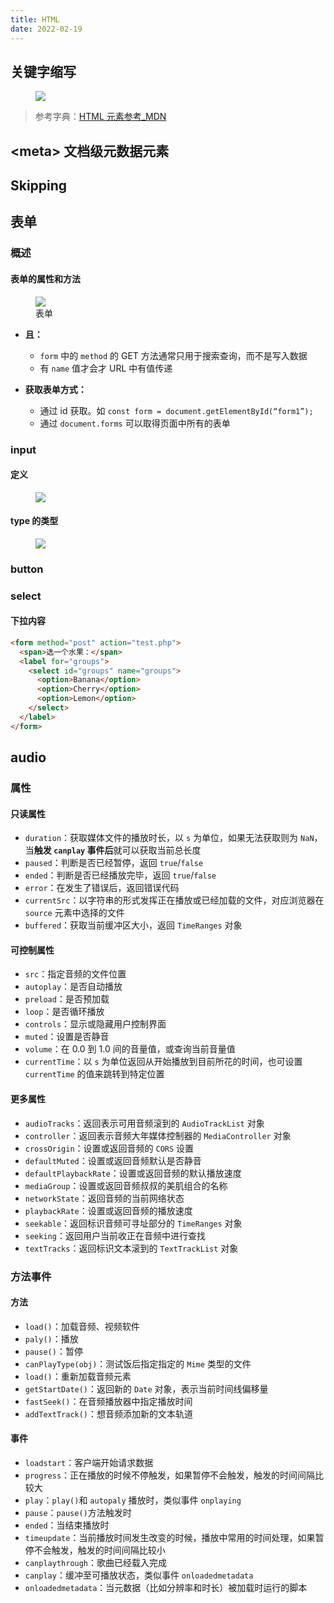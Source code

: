 ```yaml
---
title: HTML
date: 2022-02-19
---
```


## 关键字缩写

<figure><img   src="/img/web/html_label.png"/></figure>

> 参考字典：[HTML 元素参考\_MDN ](https://developer.mozilla.org/zh-CN/docs/Web/HTML/Element)

## \<meta\> 文档级元数据元素

## Skipping

## 表单

### 概述

#### 表单的属性和方法

<figure><img src="/img/web/html_form.png"/><figcaption>
  表单
</figcaption></figure>

- **且：**

  - `form` 中的 `method` 的 GET 方法通常只用于搜索查询，而不是写入数据
  - 有 `name` 值才会才 URL 中有值传递

- **获取表单方式：**

  - 通过 id 获取。如 `const form = document.getElementById(“form1”);`
  - 通过 `document.forms` 可以取得页面中所有的表单

### input

#### 定义

<figure><img src="/img/web/html_input.png"/></figure>

#### type 的类型

<figure><img src="/img/web/html_input_type.png"/></figure>

### button

### select

#### 下拉内容

```html
<form method="post" action="test.php">
  <span>选一个水果：</span>
  <label for="groups">
    <select id="groups" name="groups">
      <option>Banana</option>
      <option>Cherry</option>
      <option>Lemon</option>
    </select>
  </label>
</form>
```

## audio

### 属性

#### 只读属性

- `duration`：获取媒体文件的播放时长，以 `s` 为单位，如果无法获取则为 `NaN`，当**触发 `canplay` 事件后**就可以获取当前总长度
- `paused`：判断是否已经暂停，返回 `true`/`false`
- `ended`：判断是否已经播放完毕，返回 `true`/`false`
- `error`：在发生了错误后，返回错误代码
- `currentSrc`：以字符串的形式发挥正在播放或已经加载的文件，对应浏览器在 `source` 元素中选择的文件
- `buffered`：获取当前缓冲区大小，返回 `TimeRanges` 对象

#### 可控制属性

- `src`：指定音频的文件位置
- `autoplay`：是否自动播放
- `preload`：是否预加载
- `loop`：是否循环播放
- `controls`：显示或隐藏用户控制界面
- `muted`：设置是否静音
- `volume`：在 0.0 到 1.0 间的音量值，或查询当前音量值
- `currentTime`：以 `s` 为单位返回从开始播放到目前所花的时间，也可设置 `currentTime` 的值来跳转到特定位置

#### 更多属性

- `audioTracks`：返回表示可用音频滚到的 `AudioTrackList` 对象
- `controller`：返回表示音频大年媒体控制器的 `MediaController` 对象
- `crossOrigin`：设置或返回音频的 `CORS` 设置
- `defaultMuted`：设置或返回音频默认是否静音
- `defaultPlaybackRate`：设置或返回音频的默认播放速度
- `mediaGroup`：设置或返回音频叔叔的美肌组合的名称
- `networkState`：返回音频的当前网络状态
- `playbackRate`：设置或返回音频的播放速度
- `seekable`：返回标识音频可寻址部分的 `TimeRanges` 对象
- `seeking`：返回用户当前收正在音频中进行查找
- `textTracks`：返回标识文本滚到的 `TextTrackList` 对象

### 方法事件

#### 方法

- `load()`：加载音频、视频软件
- `paly()`：播放
- `pause()`：暂停
- `canPlayType(obj)`：测试饭后指定指定的 `Mime` 类型的文件
- `load()`：重新加载音频元素
- `getStartDate()`：返回新的 `Date` 对象，表示当前时间线偏移量
- `fastSeek()`：在音频播放器中指定播放时间
- `addTextTrack()`：想音频添加新的文本轨道

#### 事件

- `loadstart`：客户端开始请求数据
- `progress`：正在播放的时候不停触发，如果暂停不会触发，触发的时间间隔比较大
- `play`：`play()`和 `autopaly` 播放时，类似事件 `onplaying`
- `pause`：`pause()`方法触发时
- `ended`：当结束播放时
- `timeupdate`：当前播放时间发生改变的时候，播放中常用的时间处理，如果暂停不会触发，触发的时间间隔比较小
- `canplaythrough`：歌曲已经载入完成
- `canplay`：缓冲至可播放状态，类似事件 `onloadedmetadata`
- `onloadedmetadata`：当元数据（比如分辨率和时长）被加载时运行的脚本
